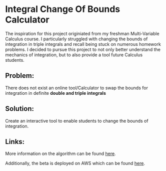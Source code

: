 # Integral Change Of Bounds Calculator

The inspiration for this project originiated from my freshman Multi-Variable Calculus course. I particularly struggled with changing the bounds of integration in triple integrals and recall being stuck on numerous homework problems. I decided to pursue this project to not only better understand the mechanics of integration, but to also provide a tool future Calculus students.

## **Problem:** <br />
There does not exist an online tool/Calculator to swap the bounds for integration in definite **double and triple integrals** 

## **Solution:** <br />
Create an interactive tool to enable students to change the bounds of integration.

## **Links:** <br />
More information on the algorithm can be found [here](https://docs.google.com/presentation/d/11FUuSsSq0C7vEldvW4s49V5NBzQpqTPcH2ahndBMJlo/edit#slide=id.g122d78bdcd7_0_597).

Additionally, the beta is deployed on AWS which can be found [here](https://flask-service.dk0mtqb43o4ic.us-east-1.cs.amazonlightsail.com/).

